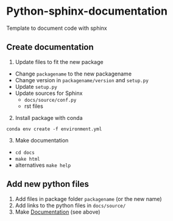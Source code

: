 # Python-sphinx-documentation

Template to document code with sphinx

## Create documentation

1. Update files to fit the new package

- Change ```packagename``` to the new packagename
- Change version in ```packagename/version``` and ```setup.py```
- Update ```setup.py```
- Update sources for Sphinx
  - ```docs/source/conf.py```
  - rst files


2. Install package with conda

```conda env create -f environment.yml```

3. Make documentation

- ```cd docs```
- ```make html```
- alternatives ```make help```

## Add new python files

1. Add files in package folder ```packagename``` (or the new name)
2. Add links to the python files in ```docs/source/```
3. Make [Documentation](#create-documentation) (see above)
